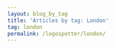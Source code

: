 ```yaml
---
layout: blog_by_tag
title: 'Articles by tag: London'
tag: london
permalink: /logospotter/london/
---
```

